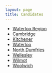 ```yaml
---
layout: page
title: Candidates
---
```

<ul>
  <li><a href="{{site.baseurl}}/waterloo-region/">Waterloo Region</a></li>
  <li><a href="{{site.baseurl}}/cambridge/">Cambridge</a></li>
  <li><a href="{{site.baseurl}}/kitchener/">Kitchener</a></li>
  <li><a href="{{site.baseurl}}/waterloo/">Waterloo</a></li>
  <li><a href="{{site.baseurl}}/north-dumfries/">North Dumfries</a></li>
  <li><a href="{{site.baseurl}}/wellesley/">Wellesley</a></li>
  <li><a href="{{site.baseurl}}/wilmot/">Wilmot</a></li>
  <li><a href="{{site.baseurl}}/woolwich/">Woolwich</a></li>
</ul>

